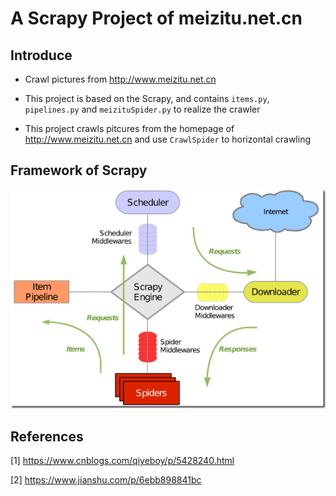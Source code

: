 # A Scrapy Project of meizitu.net.cn

## Introduce

* Crawl pictures from http://www.meizitu.net.cn

* This project is based on the Scrapy, and contains `items.py`, `pipelines.py` and `meizituSpider.py` to realize the crawler

* This project crawls pitcures from the homepage of http://www.meizitu.net.cn and use `CrawlSpider` to horizontal crawling

## Framework of Scrapy
![The Framework of Scrapy](https://raw.githubusercontent.com/xuekaixu/ScrapyProject_meizitu/master/Picture/Scrapy_Principle.png)

## References
[1] https://www.cnblogs.com/qiyeboy/p/5428240.html

[2] https://www.jianshu.com/p/6ebb898841bc
